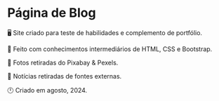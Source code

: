 # Página de Blog

🖥️ Site criado para teste de habilidades e complemento de portfólio.

🎲 Feito com conhecimentos intermediários de HTML, CSS e Bootstrap.

🌌 Fotos retiradas do Pixabay & Pexels.

📰 Notícias retiradas de fontes externas.

🕛 Criado em agosto, 2024.
